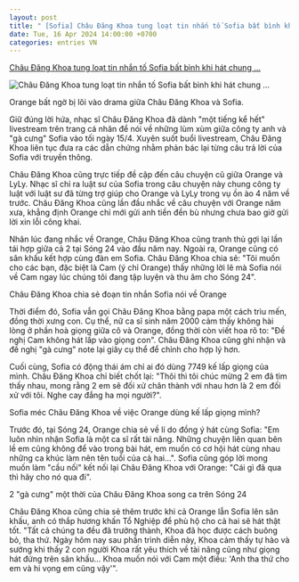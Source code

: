 ```yaml
---
layout: post
title: " [Sofia] Châu Đăng Khoa tung loạt tin nhắn tố Sofia bất bình khi hát chung ..."
date: Tue, 16 Apr 2024 14:00:00 +0700
categories: entries VN
---
```

[Châu Đăng Khoa tung loạt tin nhắn tố Sofia bất bình khi hát chung ...](https://kenh14.vn/chau-dang-khoa-tung-loat-tin-nhan-to-sofia-bat-binh-khi-hat-chung-voi-orange-20240416081058052.chn)

![Châu Đăng Khoa tung loạt tin nhắn tố Sofia bất bình khi hát chung ...](https://kenh14cdn.com/zoom/600_315/203336854389633024/2024/4/16/photo1713229724225-1713229724659537053009.jpeg)

Orange bất ngờ bị lôi vào drama giữa Châu Đăng Khoa và Sofia.

Giữ đúng lời hứa, nhạc sĩ Châu Đăng Khoa đã dành "một tiếng kể hết" livestream trên trang cá nhân để nói về những lùm xùm giữa công ty anh và "gà cưng" Sofia vào tối ngày 15/4. Xuyên suốt buổi livestream, Châu Đăng Khoa liên tục đưa ra các dẫn chứng nhằm phản bác lại từng câu trả lời của Sofia với truyền thông.

Châu Đăng Khoa cũng trực tiếp đề cập đến câu chuyện cũ giữa Orange và LyLy. Nhạc sĩ chỉ ra luật sư của Sofia trong câu chuyện này chung công ty luật với luật sư đã từng trợ giúp cho Orange và LyLy trong vụ ồn ào 4 năm về trước. Châu Đăng Khoa cũng lần đầu nhắc về câu chuyện với Orange năm xưa, khẳng định Orange chỉ mới gửi anh tiền đền bù nhưng chưa bao giờ gửi lời xin lỗi công khai.

Nhân lúc đang nhắc về Orange, Châu Đăng Khoa cũng tranh thủ gợi lại lần tái hợp giữa cả 2 tại Sóng 24 vào đầu năm nay. Ngoài ra, Orange cũng có sân khấu kết hợp cùng đàn em Sofia. Châu Đăng Khoa chia sẻ: "Tôi muốn cho các bạn, đặc biệt là Cam (ý chỉ Orange) thấy những lời lẽ mà Sofia nói về Cam ngay lúc chúng tôi đang tập luyện và thu âm cho Sóng 24".

Châu Đăng Khoa chia sẻ đoạn tin nhắn Sofia nói về Orange

Thời điểm đó, Sofia vẫn gọi Châu Đăng Khoa bằng papa một cách trìu mến, đồng thời xưng con. Cụ thể, nữ ca sĩ sinh năm 2000 cảm thấy không hài lòng ở phần hoà giọng giữa cô và Orange, đồng thời còn viết hoa rõ to: "Đề nghị Cam không hát lấp vào giọng con". Châu Đăng Khoa cũng ghi nhận và đề nghị "gà cưng" note lại giây cụ thể để chỉnh cho hợp lý hơn.

Cuối cùng, Sofia có động thái ám chỉ ai đó dùng 7749 kế lấp giọng của mình. Châu Đăng Khoa chỉ biết chốt lại: "Thôi thì tôi chúc mừng 2 em đã tìm thấy nhau, mong rằng 2 em sẽ đối xử chân thành với nhau hơn là 2 em đối xử với tôi. Nghe cay đắng ha mọi người?".

Sofia méc Châu Đăng Khoa về việc Orange dùng kế lấp giọng mình?

Trước đó, tại Sóng 24, Orange chia sẻ về lí do đồng ý hát cùng Sofia: "Em luôn nhìn nhận Sofia là một ca sĩ rất tài năng. Những chuyện liên quan bên lề em cũng không để vào trong bài hát, em muốn có cơ hội hát cùng nhau những ca khúc làm nên tên tuổi của cả hai...". Sofia cũng góp lời mong muốn làm "cầu nối" kết nối lại Châu Đăng Khoa với Orange: "Cái gì đã qua thì hãy cho nó qua đi".

2 "gà cưng" một thời của Châu Đăng Khoa song ca trên Sóng 24

Châu Đăng Khoa cũng chia sẻ thêm trước khi cả Orange lẫn Sofia lên sân khấu, anh có thắp hương khấn Tổ Nghiệp để phù hộ cho cả hai sẽ hát thật tốt. "Tất cả chúng ta đều đã trưởng thành, Khoa đã học được cách buông bỏ, tha thứ. Ngày hôm nay sau phần trình diễn này, Khoa cảm thấy tự hào và sướng khi thấy 2 con người Khoa rất yêu thích về tài năng cũng như giọng hát đứng trên sân khấu... Khoa muốn nói với Cam một điều: 'Anh tha thứ cho em và hi vọng em cũng vậy'".

